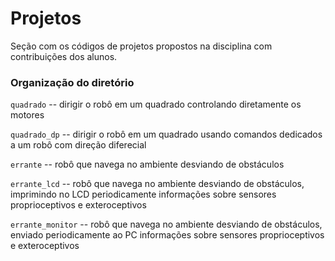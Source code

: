 # Projetos

Seção com os códigos de projetos propostos na disciplina com contribuições dos alunos.

### Organização do diretório

`quadrado` -- dirigir o robô em um quadrado controlando diretamente os motores

`quadrado_dp` -- dirigir o robô em um quadrado usando comandos dedicados a um robô com direção diferecial

`errante` -- robô que navega no ambiente desviando de obstáculos

`errante_lcd` -- robô que navega no ambiente desviando de obstáculos, imprimindo no LCD periodicamente informações sobre sensores proprioceptivos e exteroceptivos

`errante_monitor` -- robô que navega no ambiente desviando de obstáculos, enviado periodicamente ao PC informações sobre sensores proprioceptivos e exteroceptivos

